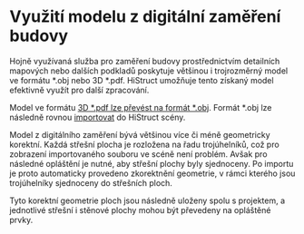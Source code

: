 # Využití modelu z digitální zaměření budovy

Hojně využívaná služba pro zaměření budovy prostřednictvím detailních mapových nebo dalších podkladů poskytuje většinou i trojrozměrný model ve formátu *.obj nebo 3D *.pdf. HiStruct umožňuje tento získaný model efektivně využít pro další zpracování.

Model ve formátu [3D *.pdf lze převést na formát *.obj](convert3dPdfToObj.md). Formát *.obj lze následně rovnou [importovat](importObj.md) do HiStruct scény.

Model z digitálního zaměření bývá většinou více či méně geometricky korektní. Každá střešní plocha je rozložena na řadu trojúhelníků, což pro zobrazení importovaného souboru ve scéně není problém. Avšak pro následné opláštění je nutné, aby střešní plochy byly sjednoceny. Po importu je proto automaticky provedeno zkorektnění geometrie,  v rámci kterého jsou trojúhelníky sjednoceny do střešních ploch.

Tyto korektní geometrie ploch jsou následně uloženy spolu s projektem, a jednotlivé střešní i stěnové plochy mohou být převedeny na opláštěné prvky.
